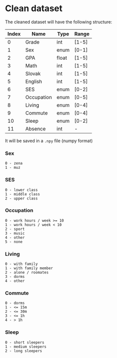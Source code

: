 # Clean dataset

The cleaned dataset will have the following structure:

| Index | Name       | Type  | Range |
|-------|------------|-------|-------|
| 0     | Grade      | int   | [1-5] |
| 1     | Sex        | enum  | [0-1] |
| 2     | GPA        | float | [1-5] |
| 3     | Math       | int   | [1-5] |
| 4     | Slovak     | int   | [1-5] |
| 5     | English    | int   | [1-5] |
| 6     | SES        | enum  | [0-2] |
| 7     | Occupation | enum  | [0-5] |
| 8     | Living     | enum  | [0-4] |
| 9     | Commute    | enum  | [0-4] |
| 10    | Sleep      | enum  | [0-2] |
| 11    | Absence    | int   | -     |

It will be saved in a `.npy` file (numpy format)

### Sex

```
0 - zena
1 - muz
```

### SES

```
0 - lower class
1 - middle class
2 - upper class
```

### Occupation

```
0 - work hours / week >= 10
1 - work hours / week < 10
2 - sport
3 - music
4 - other
5 - none
```

### Living

```
0 - with family
1 - with family member
2 - alone / roomates
3 - dorms
4 - other
```

### Commute

```
0 - dorms
1 - <= 15m
2 - <= 30m
3 - <= 1h
4 - > 1h
```

### Sleep

```
0 - short sleepers
1 - medium sleepers
2 - long sleepers
```
